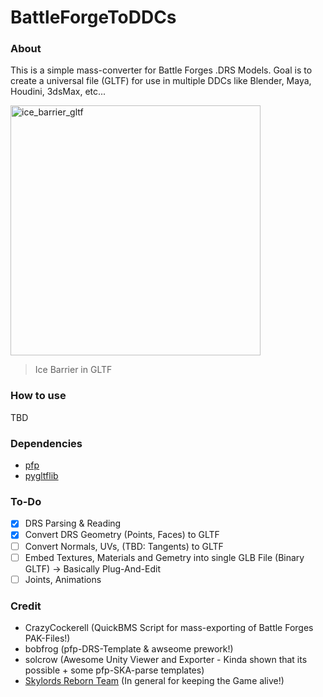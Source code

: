 # BattleForgeToDDCs 
### About
This is a simple mass-converter for Battle Forges .DRS Models. Goal is to create a universal file (GLTF) for use in multiple DDCs like Blender, Maya, Houdini, 3dsMax, etc...

<img src="https://i.gyazo.com/51a830c1b9aaefcafeedaf3ecd8edee8.png" alt="ice_barrier_gltf" width="400" height="400">

> Ice Barrier in GLTF


### How to use
TBD

### Dependencies
- [pfp](https://github.com/d0c-s4vage/pfpu)
- [pygltflib](https://gitlab.com/dodgyville/pygltflib)

### To-Do
- [x] DRS Parsing & Reading
- [X] Convert DRS Geometry (Points, Faces) to GLTF
- [ ] Convert Normals, UVs, (TBD: Tangents) to GLTF
- [ ] Embed Textures, Materials and Gemetry into single GLB File (Binary GLTF) -> Basically Plug-And-Edit
- [ ] Joints, Animations 

### Credit
- CrazyCockerell (QuickBMS Script for mass-exporting of Battle Forges PAK-Files!)
- bobfrog (pfp-DRS-Template & awseome prework!)
- solcrow (Awesome Unity Viewer and Exporter - Kinda shown that its possible + some pfp-SKA-parse templates)
- [Skylords Reborn Team](https://forum.skylords.eu/) (In general for keeping the Game alive!)
